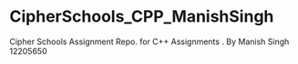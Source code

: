 # CipherSchools_CPP_ManishSingh
Cipher Schools Assignment Repo. for C++ Assignments . By Manish Singh 12205650
